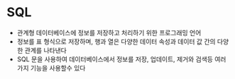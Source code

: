 # SQL

- 관계형 데이터베이스에 정보를 저장하고 처리하기 위한 프로그래밍 언어
- 정보를 표 형식으로 저장하며, 행과 열은 다양한 데이터 속성과 데이터 값 간의 다양한 관계를 나타낸다
- SQL 문을 사용하여 데이터베이스에서 정보를 저장, 업데이트, 제거와 검색등 여러가지 기능을 사용할수 있다
